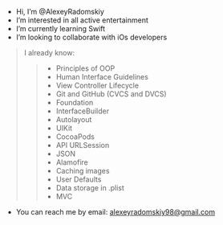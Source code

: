 - Hi, I’m @AlexeyRadomskiy
- I’m interested in all active entertainment
- I’m currently learning Swift
- I’m looking to collaborate with iOs developers


> I already know:
>>  * Principles of OOP
>>  * Human Interface Guidelines
>>  * View Controller Lifecycle
>>  * Git and GitHub (CVCS and DVCS)
>>  * Foundation
>>  * InterfaceBuilder
>>  * Autolayout
>>  * UIKit
>>  * CocoaPods
>>  * API URLSession
>>  * JSON
>>  * Alamofire
>>  * Caching images
>>  * User Defaults
>>  * Data storage in .plist
>>  * MVC
    
- You can reach me by email: alexeyradomskiy98@gmail.com
